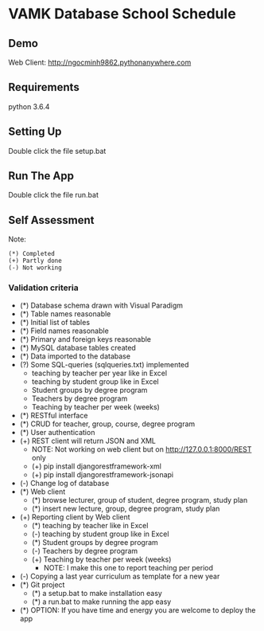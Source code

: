 # VAMK Database School Schedule

## Demo
Web Client:	http://ngocminh9862.pythonanywhere.com 

## Requirements
python 3.6.4

## Setting Up
Double click the file setup.bat

## Run The App
Double click the file run.bat

## Self Assessment


Note:
```
(*)	Completed
(+)	Partly done
(-)	Not working
```

### Validation criteria

* (*)	Database schema drawn with Visual Paradigm
* (*)	Table names reasonable
* (*)	Initial list of tables
* (*)	Field names reasonable
* (*)	Primary and foreign keys reasonable
* (*)	MySQL database tables created
* (*)	Data imported to the database
* (?)	Some SQL-queries (sqlqueries.txt) implemented
	* 	teaching by teacher per year like in Excel
	* 	teaching by student group like in Excel
	* 	Student groups by degree program
	* 	Teachers by degree program
	* 	Teaching by teacher per week (weeks)
* (*)	RESTful interface
* (*)	CRUD for teacher, group, course, degree program
* (*)	User authentication
* (+)	REST client will return JSON and XML
	* NOTE: Not working on web client but on http://127.0.0.1:8000/REST only
	* (+)	pip install djangorestframework-xml
	* (+)	pip install djangorestframework-jsonapi
* (-)	Change log of database
* (*)	Web client
	* (*)	browse lecturer, group of student, degree program, study plan
	* (*)	insert new lecture, group, degree program, study plan
* (+)	Reporting client by Web client
	* (*)	teaching by teacher like in Excel
	* (-)	teaching by student group like in Excel
	* (*)	Student groups by degree program
	* (-)	Teachers by degree program
	* (+)	Teaching by teacher per week (weeks)
		* NOTE: I make this one to report teaching per period
* (-)	Copying a last year curriculum as template for a new year
* (*)	Git project
	* (*)	a setup.bat to make installation easy
	* (*)	a run.bat to make running the app easy
* (*)	OPTION: If you have time and energy you are welcome to deploy the app
